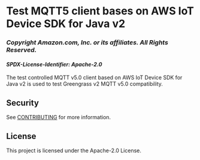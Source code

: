 # Test MQTT5 client bases on AWS IoT Device SDK for Java v2

### *Copyright Amazon.com, Inc. or its affiliates. All Rights Reserved.*
#### *SPDX-License-Identifier: Apache-2.0*

The test controlled MQTT v5.0 client based on AWS IoT Device SDK for Java v2 is used to test Greengrass v2 MQTT v5.0 compatibility.

## Security

See [CONTRIBUTING](CONTRIBUTING.md#security-issue-notifications) for more information.

## License

This project is licensed under the Apache-2.0 License.
